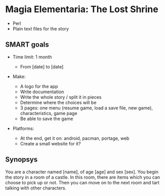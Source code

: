 # Magia Elementaria: The Lost Shrine

+ Perl
+ Plain text files for the story

## SMART goals

+ Time limit: 1 month
	- From [date] to [date]

+ Make: 
	- A logo for the app
	- Write documentation
	- Write the whole story / split it in pieces
	- Determine where the choices will be
	- 3 pages: one menu (resume game, load a save file, new game),
	  characteristics, game page 
	- Be able to save the game

+ Platforms: 
	- At the end, get it on: android, pacman, portage, web
	- Create a small website for it?

## Synopsys
You are a character named [name], of age [age] and sex [sex]. You begin
the story in a room of a castle. In this room, there are items which you
can choose to pick up or not. Then you can move on to the next room and
tart talking with other characters.
